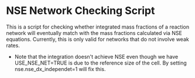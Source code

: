 # NSE Network Checking Script

This is a script for checking whether integrated mass fractions of
a reaction network will eventually match with the mass fractions
calculated via NSE equations. Currently, this is only valid for networks
that do not involve weak rates.

* Note that the integration doesn't achieve NSE even though we have
USE_NSE_NET=TRUE is due to the reference size of the cell. By setting
nse.nse_dx_independet=1 will fix this.